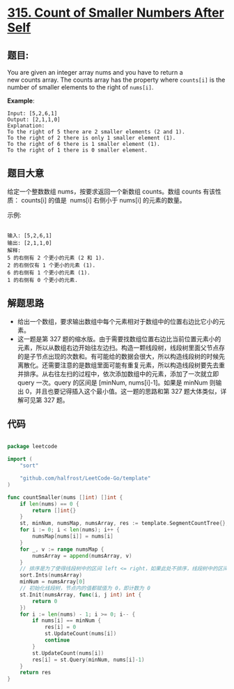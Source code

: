 # [315. Count of Smaller Numbers After Self](https://leetcode.com/problems/count-of-smaller-numbers-after-self/)


## 题目:

You are given an integer array nums and you have to return a new counts array. The counts array has the property where `counts[i]` is the number of smaller elements to the right of `nums[i]`.

**Example**:

    Input: [5,2,6,1]
    Output: [2,1,1,0] 
    Explanation:
    To the right of 5 there are 2 smaller elements (2 and 1).
    To the right of 2 there is only 1 smaller element (1).
    To the right of 6 there is 1 smaller element (1).
    To the right of 1 there is 0 smaller element.


## 题目大意


给定一个整数数组 nums，按要求返回一个新数组 counts。数组 counts 有该性质： counts[i] 的值是  nums[i] 右侧小于 nums[i] 的元素的数量。

示例:

```

输入: [5,2,6,1]
输出: [2,1,1,0] 
解释:
5 的右侧有 2 个更小的元素 (2 和 1).
2 的右侧仅有 1 个更小的元素 (1).
6 的右侧有 1 个更小的元素 (1).
1 的右侧有 0 个更小的元素.

```


## 解题思路


- 给出一个数组，要求输出数组中每个元素相对于数组中的位置右边比它小的元素。
- 这一题是第 327 题的缩水版。由于需要找数组位置右边比当前位置元素小的元素，所以从数组右边开始往左边扫。构造一颗线段树，线段树里面父节点存的是子节点出现的次数和。有可能给的数据会很大，所以构造线段树的时候先离散化。还需要注意的是数组里面可能有重复元素，所以构造线段树要先去重并排序。从右往左扫的过程中，依次添加数组中的元素，添加了一次就立即 query 一次。query 的区间是 [minNum, nums[i]-1]。如果是 minNum 则输出 0，并且也要记得插入这个最小值。这一题的思路和第 327 题大体类似，详解可见第 327 题。


## 代码

```go

package leetcode

import (
	"sort"

	"github.com/halfrost/LeetCode-Go/template"
)

func countSmaller(nums []int) []int {
	if len(nums) == 0 {
		return []int{}
	}
	st, minNum, numsMap, numsArray, res := template.SegmentCountTree{}, 0, make(map[int]int, 0), []int{}, make([]int, len(nums))
	for i := 0; i < len(nums); i++ {
		numsMap[nums[i]] = nums[i]
	}
	for _, v := range numsMap {
		numsArray = append(numsArray, v)
	}
	// 排序是为了使得线段树中的区间 left <= right，如果此处不排序，线段树中的区间有很多不合法。
	sort.Ints(numsArray)
	minNum = numsArray[0]
	// 初始化线段树，节点内的值都赋值为 0，即计数为 0
	st.Init(numsArray, func(i, j int) int {
		return 0
	})
	for i := len(nums) - 1; i >= 0; i-- {
		if nums[i] == minNum {
			res[i] = 0
			st.UpdateCount(nums[i])
			continue
		}
		st.UpdateCount(nums[i])
		res[i] = st.Query(minNum, nums[i]-1)
	}
	return res
}

```